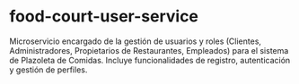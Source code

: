 # food-court-user-service
Microservicio encargado de la gestión de usuarios y roles (Clientes, Administradores, Propietarios de Restaurantes, Empleados) para el sistema de Plazoleta de Comidas. Incluye funcionalidades de registro, autenticación y gestión de perfiles.
